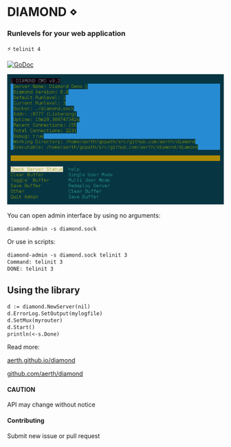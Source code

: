 # DIAMOND ⋄

### Runlevels for your web application

 :zap: ```telinit 4```

[![GoDoc](https://godoc.org/github.com/aerth/diamond/lib?status.svg)](https://godoc.org/github.com/aerth/diamond/lib)

![Screenshot diamond-admin CUI](https://github.com/aerth/diamond/blob/master/docs/diamond-screenshot.png?raw=true)

You can open admin interface by using no arguments:
```
diamond-admin -s diamond.sock
```

Or use in scripts:
```
diamond-admin -s diamond.sock telinit 3
Command: telinit 3
DONE: telinit 3
```

## Using the library

```
d := diamond.NewServer(nil)
d.ErrorLog.SetOutput(mylogfile)
d.SetMux(myrouter)
d.Start()
println(<-s.Done)

```

Read more:

[aerth.github.io/diamond](https://aerth.github.io/diamond/)

[github.com/aerth/diamond](https://github.com/aerth/diamond/)

#### CAUTION

API may change without notice

#### Contributing

Submit new issue or pull request
